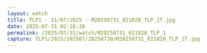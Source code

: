 ```yaml
---
layout: watch
title: TLP1 - 31/07/2025 - M20250731_021828_TLP_1T.jpg
date: 2025-07-31 02:18:28
permalink: /2025/07/31/watch/M20250731_021828_TLP_1
capture: TLP1/2025/202507/20250730/M20250731_021828_TLP_1T.jpg
---
```

